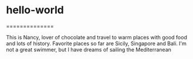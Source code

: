 # hello-world
==============

This is Nancy, lover of chocolate and travel to warm places with good food and lots of history.  Favorite places so far are Sicily, Singapore and Bali.
I'm not a great swimmer, but I have dreams of sailing the Mediterranean
